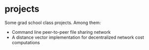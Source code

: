 # projects

Some grad school class projects. Among them:
- Command line peer-to-peer file sharing network
- A distance vector implementation for decentralized network cost computations
